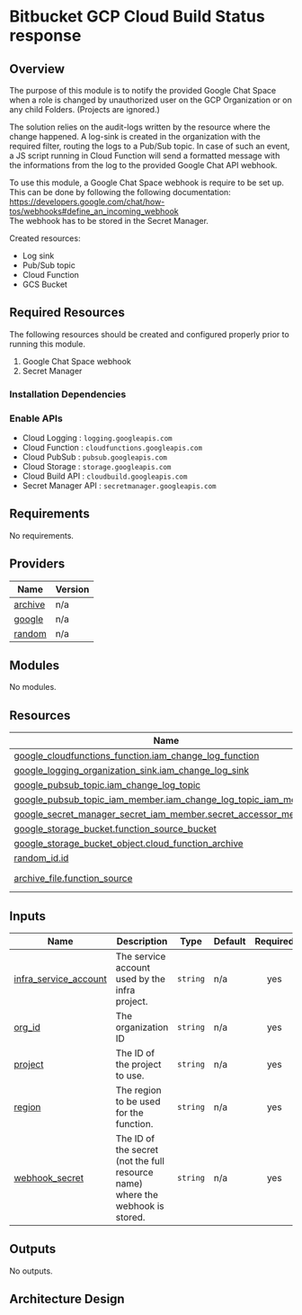 # Bitbucket GCP Cloud Build Status response

## Overview

The purpose of this module is to notify the provided Google Chat Space when a role is changed by unauthorized user on the GCP Organization or on any child Folders. (Projects are ignored.)

The solution relies on the audit-logs written by the resource where the change happened. A log-sink is created in the organization with the required filter, routing the logs to a Pub/Sub topic. In case of such an event, a JS script running in Cloud Function will send a formatted message with the informations from the log to the provided Google Chat API webhook.

To use this module, a Google Chat Space webhook is require to be set up. This can be done by following the following documentation: https://developers.google.com/chat/how-tos/webhooks#define_an_incoming_webhook  
The webhook has to be stored in the Secret Manager.
  
Created resources:
* Log sink
* Pub/Sub topic
* Cloud Function
* GCS Bucket

## Required Resources

The following resources should be created and configured properly prior to running this module.

1. Google Chat Space webhook
2. Secret Manager

### Installation Dependencies

### Enable APIs

* Cloud Logging : `logging.googleapis.com`
* Cloud Function : `cloudfunctions.googleapis.com`
* Cloud PubSub : `pubsub.googleapis.com`
* Cloud Storage : `storage.googleapis.com`
* Cloud Build API : `cloudbuild.googleapis.com`
* Secret Manager API : `secretmanager.googleapis.com`

<!-- BEGINNING OF PRE-COMMIT-TERRAFORM DOCS HOOK -->
## Requirements

No requirements.

## Providers

| Name | Version |
|------|---------|
| <a name="provider_archive"></a> [archive](#provider\_archive) | n/a |
| <a name="provider_google"></a> [google](#provider\_google) | n/a |
| <a name="provider_random"></a> [random](#provider\_random) | n/a |

## Modules

No modules.

## Resources

| Name | Type |
|------|------|
| [google_cloudfunctions_function.iam_change_log_function](https://registry.terraform.io/providers/hashicorp/google/latest/docs/resources/cloudfunctions_function) | resource |
| [google_logging_organization_sink.iam_change_log_sink](https://registry.terraform.io/providers/hashicorp/google/latest/docs/resources/logging_organization_sink) | resource |
| [google_pubsub_topic.iam_change_log_topic](https://registry.terraform.io/providers/hashicorp/google/latest/docs/resources/pubsub_topic) | resource |
| [google_pubsub_topic_iam_member.iam_change_log_topic_iam_member](https://registry.terraform.io/providers/hashicorp/google/latest/docs/resources/pubsub_topic_iam_member) | resource |
| [google_secret_manager_secret_iam_member.secret_accessor_member](https://registry.terraform.io/providers/hashicorp/google/latest/docs/resources/secret_manager_secret_iam_member) | resource |
| [google_storage_bucket.function_source_bucket](https://registry.terraform.io/providers/hashicorp/google/latest/docs/resources/storage_bucket) | resource |
| [google_storage_bucket_object.cloud_function_archive](https://registry.terraform.io/providers/hashicorp/google/latest/docs/resources/storage_bucket_object) | resource |
| [random_id.id](https://registry.terraform.io/providers/hashicorp/random/latest/docs/resources/id) | resource |
| [archive_file.function_source](https://registry.terraform.io/providers/hashicorp/archive/latest/docs/data-sources/file) | data source |

## Inputs

| Name | Description | Type | Default | Required |
|------|-------------|------|---------|:--------:|
| <a name="input_infra_service_account"></a> [infra\_service\_account](#input\_infra\_service\_account) | The service account used by the infra project. | `string` | n/a | yes |
| <a name="input_org_id"></a> [org\_id](#input\_org\_id) | The organization ID | `string` | n/a | yes |
| <a name="input_project"></a> [project](#input\_project) | The ID of the project to use. | `string` | n/a | yes |
| <a name="input_region"></a> [region](#input\_region) | The region to be used for the function. | `string` | n/a | yes |
| <a name="input_webhook_secret"></a> [webhook\_secret](#input\_webhook\_secret) | The ID of the secret (not the full resource name) where the webhook is stored. | `string` | n/a | yes |

## Outputs

No outputs.
<!-- END OF PRE-COMMIT-TERRAFORM DOCS HOOK -->

## Architecture Design



